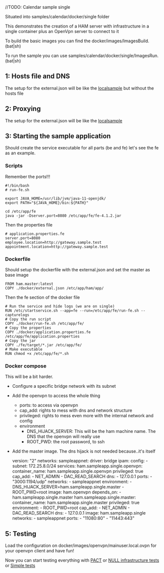 //TODO: Calendar sample single

Situated into samples/calendar/docker/single folder

This demonstrates the creation of a HAM server with infrastructure in a single container 
plus an OpenVpn server to connect to it

To build the basic images you can find the docker/images/ImagesBuild.(bat|sh)

To run the sample you can use samples/calendar/docker/single/ImagesRun.(bat|sh)

## 1: Hosts file and DNS

The setup for the external.json will be like the [localsample](../generated/localsample.md) but without the hosts file

## 2: Proxying

The setup for the external.json will be like the [localsample](../generated/localsample.md) 

## 3: Starting the sample application

Should create the service executable for all parts (be and fe) let's see the fe as an example.

### Scripts

Remember the ports!!!

    #!/bin/bash
    # run-fe.sh

    export JAVA_HOME=/usr/lib/jvm/java-11-openjdk/
    export PATH="${JAVA_HOME}/bin:${PATH}"

    cd /etc/app/fe
    java -jar -Dserver.port=8080 /etc/app/fe/fe-4.1.2.jar

Then the properties file

    # application.properties.fe
    server.port=8080
    employee.location=http://gateway.sample.test
    appointment.location=http://gateway.sample.test

### Dockerfile

Should setup the dockerfile with the external.json and set the master as base image

    FROM ham.master:latest
    COPY ./docker/external.json /etc/app/ham/app/

Then the fe section of the docker file

    # Run the service and hide logs (we are on single)
    RUN /etc/startservice.sh --app=fe --run=/etc/app/fe/run-fe.sh --capturelogs
    # Copy the run script
    COPY ./docker/run-fe.sh /etc/app/fe/
    # Copy the properties
    COPY ./docker/application.properties.fe /etc/app/fe/application.properties
    # Copy the jar
    COPY ./fe/target/*.jar /etc/app/fe/
    # Make executable
    RUN chmod +x /etc/app/fe/*.sh

### Docker compose

This will be a bit harder.

* Configure a specific bridge network with its subnet
* Add the openvpn to access the whole thing
    * ports: to access via openvpn
    * cap_add: rights to mess with dns and network structure
    * privileged: rights to mess even more with the internal network and config
    * environment
        * DNS_HIJACK_SERVER: This will be the ham machine name. The DNS that the openvpn will really use
        * ROOT_PWD: the root password, to ssh
* Add the master image. The dns hijack is not needed because..it's itself

    version: "2"
    networks:
    sampleappnet:
        driver: bridge
        ipam:
        config:
            - subnet: 172.25.8.0/24
    services:
    ham.sampleapp.single.openvpn:
        container_name: ham.sampleapp.single.openvpn
        privileged: true
        cap_add:
        - NET_ADMIN
        - DAC_READ_SEARCH
        dns:
        - 127.0.0.1
        ports:
        - "3000:1194/udp"
        networks:
        - sampleappnet
        environment:
        - DNS_HIJACK_SERVER=ham.sampleapp.single.master
        - ROOT_PWD=root
        image: ham.openvpn
        depends_on:
        - ham.sampleapp.single.master
    ham.sampleapp.single.master:
        container_name: ham.sampleapp.single.master
        privileged: true
        environment:
        - ROOT_PWD=root
        cap_add:
        - NET_ADMIN
        - DAC_READ_SEARCH
        dns:
        - 127.0.0.1
        image: ham.sampleapp.single
        networks:
        - sampleappnet
        ports:
        - "11080:80"
        - "11443:443"

## 5: Testing 

Load the configuration on docker/images/openvpn/mainuser.local.ovpn for your openvpn client and have fun!

Now you can start testing everything with [PACT](plugins/replayer/pact.md) 
or [NULL infrastructure tests](plugins/replayer/null.md)
or [Simple tests](plugins/replayer/simple.md)